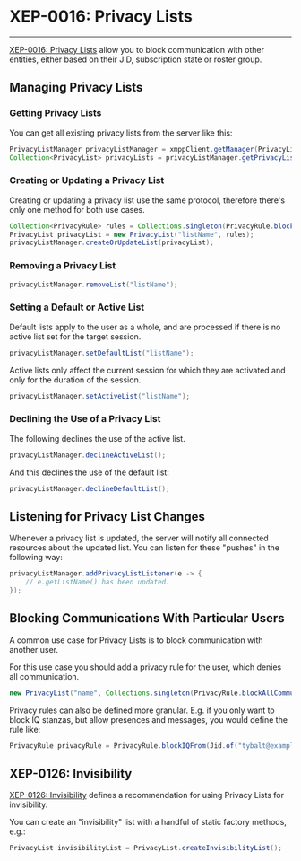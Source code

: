# XEP-0016: Privacy Lists
---

[XEP-0016: Privacy Lists][Privacy Lists] allow you to block communication with other entities, either based on their JID, subscription state or roster group.

## Managing Privacy Lists

### Getting Privacy Lists

You can get all existing privacy lists from the server like this:

```java
PrivacyListManager privacyListManager = xmppClient.getManager(PrivacyListManager.class);
Collection<PrivacyList> privacyLists = privacyListManager.getPrivacyLists();
```

### Creating or Updating a Privacy List

Creating or updating a privacy list use the same protocol, therefore there's only one method for both use cases.

```java
Collection<PrivacyRule> rules = Collections.singleton(PrivacyRule.blockMessagesFrom(Jid.of("juliet@example.com"), 1));
PrivacyList privacyList = new PrivacyList("listName", rules);
privacyListManager.createOrUpdateList(privacyList);
```

### Removing a Privacy List

```java
privacyListManager.removeList("listName");
```

### Setting a Default or Active List

Default lists apply to the user as a whole, and are processed if there is no active list set for the target session.

```java
privacyListManager.setDefaultList("listName");
```

Active lists only affect the current session for which they are activated and only for the duration of the session.

```java
privacyListManager.setActiveList("listName");
```

### Declining the Use of a Privacy List

The following declines the use of the active list.

```java
privacyListManager.declineActiveList();
```

And this declines the use of the default list:

```java
privacyListManager.declineDefaultList();
```

## Listening for Privacy List Changes

Whenever a privacy list is updated, the server will notify all connected resources about the updated list. You can listen for these "pushes" in the following way:

```java
privacyListManager.addPrivacyListListener(e -> {
    // e.getListName() has been updated.
});
```

## Blocking Communications With Particular Users

A common use case for Privacy Lists is to block communication with another user.

For this use case you should add a privacy rule for the user, which denies all communication.

```java
new PrivacyList("name", Collections.singleton(PrivacyRule.blockAllCommunicationWith(Jid.of("tybalt@example.com"), 1)));
```

Privacy rules can also be defined more granular. E.g. if you only want to block IQ stanzas, but allow presences and messages, you would define the rule like:

```java
PrivacyRule privacyRule = PrivacyRule.blockIQFrom(Jid.of("tybalt@example.com"), 1);
```


## XEP-0126: Invisibility

[XEP-0126: Invisibility][Invisibility] defines a recommendation for using Privacy Lists for invisibility.

You can create an "invisibility" list with a handful of static factory methods, e.g.:

```java
PrivacyList invisibilityList = PrivacyList.createInvisibilityList();
```

[Privacy Lists]: http://xmpp.org/extensions/xep-0016.html "XEP-0016: Privacy Lists"
[Invisibility]: http://xmpp.org/extensions/xep-0126.html "XEP-0126: Invisibility"
